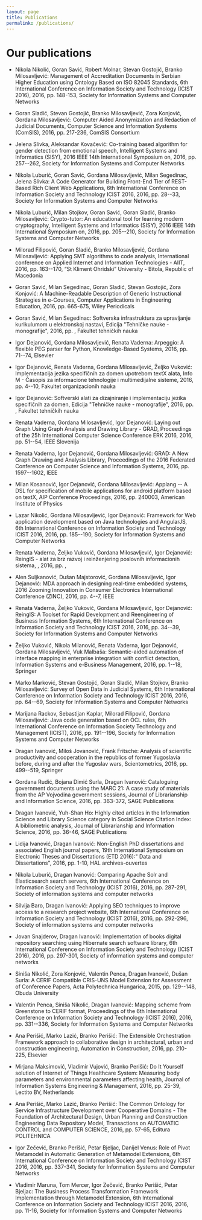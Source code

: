```yaml
---
layout: page
title: Publications
permalink: /publications/
---
```


# Our publications




* Nikola Nikolić, Goran Savić, Robert Molnar, Stevan Gostojić, Branko Milosavljević: Management of Accreditation Documents in Serbian Higher Education using Ontology Based on ISO 82045 Standards, 6th International Conference on Information Society and Technology (ICIST 2016), 2016, pp. 148-153, Society for Information Systems and Computer Networks

* Goran Sladić, Stevan Gostojić, Branko Milosavljević, Zora Konjović, Gordana Milosavljević: Computer Aided Anonymization and Redaction of Judicial Documents, Computer Science and Information Systems (ComSIS), 2016, pp. 217-236, ComSIS Consortium

* Jelena Slivka, Aleksandar Kovačević: Co-training based algorithm for gender detection from emotional speech, Intelligent Systems and Informatics (SISY), 2016 IEEE 14th International Symposium on, 2016, pp. 257--262, Society for Information Systems and Computer Networks

* Nikola Luburić, Goran Savić, Gordana Milosavljević, Milan Segedinac, Jelena Slivka: A Code Generator for Building  Front-End Tier of REST-Based Rich Client Web Applications, 6th International Conference on Information Society and Technology ICIST 2016, 2016, pp. 28--33, Society for Information Systems and Computer Networks

* Nikola Luburić, Milan Stojkov, Goran Savić, Goran Sladić, Branko Milosavljević: Crypto-tutor: An educational tool for learning modern cryptography, Intelligent Systems and Informatics (SISY), 2016 IEEE 14th International Symposium on, 2016, pp. 205--210, Society for Information Systems and Computer Networks

* Milorad Filipović, Goran Sladić, Branko Milosavljević, Gordana Milosavljević: Applying SMT algorithms to code analysis, International conference on Applied Internet and Information Technologies - AIIT, 2016, pp. 163--170, “St Kliment Ohridski” University - Bitola, Republic of Macedonia

* Goran Savić, Milan Segedinac, Goran Sladić, Stevan Gostojić, Zora Konjović: A Machine-Readable Description of Generic Instructional Strategies in e-Courses, Computer Applications in Engineering Education, 2016, pp. 665-675, Wiley Periodicals

* Goran Savić, Milan Segedinac: Softverska infrastruktura za upravljanje kurikulumom u elektronskoj nastavi, Edicija "Tehničke nauke - monografije", 2016, pp. , Fakultet tehničkih nauka

* Igor Dejanović, Gordana Milosavljević, Renata Vaderna: Arpeggio: A flexible PEG parser for Python, Knowledge-Based Systems, 2016, pp. 71--74, Elsevier

* Igor Dejanović, Renata Vaderna, Gordana Milosavljević, Željko Vuković: Implementacija jezika specifičnih za domen upotrebom textX alata, Info M - Časopis za informacione tehnologije i multimedijalne sisteme, 2016, pp. 4--10, Fakultet organizacionih nauka

* Igor Dejanović: Softverski alati za dizajniranje i implementaciju jezika specifičnih za domen, Edicija "Tehničke nauke - monografije", 2016, pp. , Fakultet tehničkih nauka

* Renata Vaderna, Gordana Milosavljević, Igor Dejanović: Laying out Graph Using Graph Analysis and Drawing Library - GRAD, Proceedings of the 25h International Computer Science Conference ERK 2016, 2016, pp. 51--54, IEEE Slovenija

* Renata Vaderna, Igor Dejanović, Gordana Milosavljević: GRAD: A New Graph Drawing and Analysis Library, Proceedings of the 2016 Federated Conference on Computer Science and Information Systems, 2016, pp. 1597--1602, IEEE

* Milan Kosanović, Igor Dejanović, Gordana Milosavljević: Applang -- A DSL for specification of mobile applications for android platform based on textX, AIP Conference Proceedings, 2016, pp. 240003, American Institute of Physics

* Lazar Nikolić, Gordana Milosavljević, Igor Dejanović: Framework for Web application development based on Java technologies and AngularJS, 6th International Conference on Information Society and Technology ICIST 2016, 2016, pp. 185--190, Society for Information Systems and Computer Networks

* Renata Vaderna, Željko Vuković, Gordana Milosavljević, Igor Dejanović: ReingIS - alat za brz razvoj i reinženjering poslovnih informacionih sistema, , 2016, pp. ,

* Alen Suljkanović, Dušan Majstorović, Gordana Milosavljević, Igor Dejanović: MDA approach in designing real-time embedded systems, 2016 Zooming Innovation in Consumer Electronics International Conference (ZINC), 2016, pp. 4--7, IEEE

* Renata Vaderna, Željko Vuković, Gordana Milosavljević, Igor Dejanović: ReingIS: A Toolset for Rapid Development and Reengineering of Business Information Systems, 6th International Conference on Information Society and Technology ICIST 2016, 2016, pp. 34--39, Society for Information Systems and Computer Networks

* Željko Vuković, Nikola Milanović, Renata Vaderna, Igor Dejanović, Gordana Milosavljević, Vuk Malbaša: Semantic-aided automation of interface mapping in enterprise integration with conflict detection, Information Systems and e-Business Management, 2016, pp. 1--18, Springer

* Marko Marković, Stevan Gostojić, Goran Sladić, Milan Stojkov, Branko Milosavljević: Survey of Open Data in Judicial Systems, 6th International Conference on Information Society and Technology ICIST 2016, 2016, pp. 64--69, Society for Information Systems and Computer Networks

* Marijana Rackov, Sebastijan Kaplar, Milorad Filipović, Gordana Milosavljević: Java code generation based on OCL rules, 6th International Conference on Information Society Technology and Management (ICIST), 2016, pp. 191--196, Society for Information Systems and Computer Networks

* Dragan Ivanović, Miloš Jovanović, Frank Fritsche: Analysis of scientific productivity and cooperation in the republics of former Yugoslavia before, during and after the Yugoslav wars, Scientometrics, 2016, pp. 499--519, Springer

* Gordana Rudić, Bojana Dimić Surla, Dragan Ivanović: Cataloguing government documents using the MARC 21: A case study of materials from the AP Vojvodina government sessions, Journal of Librarianship and Information Science, 2016, pp. 363-372, SAGE Publications

* Dragan Ivanović, Yuh-Shan Ho: Highly cited articles in the Information Science and Library Science category in Social Science Citation Index: A bibliometric analysis, Journal of Librarianship and Information Science, 2016, pp. 36-46, SAGE Publications

* Lidija Ivanović, Dragan Ivanović: Non-English PhD dissertations and associated English journal papers, 19th International Symposium on Electronic Theses and Dissertations (ETD 2016):" Data and Dissertations", 2016, pp. 1-10, HAL archives-ouvertes

* Nikola Luburić, Dragan Ivanović: Comparing Apache Solr and Elasticsearch search servers, 6th International Conference on Information Society and Technology (ICIST 2016), 2016, pp. 287-291, Society of information systems and computer networks

* Silvija Baro, Dragan Ivanović: Applying SEO techniques to improve access to a research project website, 6th International Conference on Information Society and Technology (ICIST 2016), 2016, pp. 292-296, Society of information systems and computer networks

* Jovan Snajderov, Dragan Ivanović: Implementation of books digital repository searching using Hibernate search software library, 6th International Conference on Information Society and Technology (ICIST 2016), 2016, pp. 297-301, Society of information systems and computer networks

* Siniša Nikolić, Zora Konjović, Valentin Penca, Dragan Ivanović, Dušan Surla: A CERIF Compatible CRIS-UNS Model Extension for Assessment of Conference Papers, Acta Polytechnica Hungarica, 2015, pp. 129--148, Obuda University

* Valentin Penca, Siniša Nikolić, Dragan Ivanović: Mapping scheme from Greenstone to CERIF format, Proceedings  of the 6th International Conference on Information Society and Technology (ICIST 2016), 2016, pp. 331--336, Society for Information Systems and Computer Networks

* Ana Perišić, Marko Lazić, Branko Perišić: The Extensible Orchestration Framework approach to collaborative design in architectural, urban and construction engineering, Automation in Construction, 2016, pp. 210-225, Elsevier

* Mirjana Maksimović, Vladimir Vujović, Branko Perišić: Do It Yourself solution of Internet of Things Healthcare System: Measuring body parameters and environmental parameters affecting health, Journal of Information Systems Engineering & Management, 2016, pp. 25-39, Lectito BV, Netherlands

* Ana Perišić, Marko Lazić, Branko Perišić: The Common Ontology for Service Infrastructure Development over Cooperative Domains - The Foundation of Architectural Design, Urban Planning and Construction Engineering Data Repository Model, Transactions on AUTOMATIC CONTROL and COMPUTER SCIENCE, 2016, pp. 57-65, Editura POLITEHNICA

* Igor Zečević, Branko Perišić, Petar Bjeljac, Danijel Venus: Role of Pivot Metamodel in Automatic Generation of Metamodel Extensions, 6th International Conference on Information Society and Technology ICIST 2016, 2016, pp. 337-341, Society for Information Systems and Computer Networks

* Vladimir Maruna, Tom Mercer, Igor Zečević, Branko Perišić, Petar Bjeljac: The Business Process Transformation Framework Implementation through Metamodel Extension, 6th International Conference on Information Society and Technology ICIST 2016, 2016, pp. 11-16, Society for Information Systems and Computer Networks



